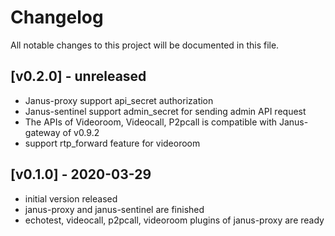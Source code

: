 Changelog
==============

All notable changes to this project will be documented in this file.


 [v0.2.0]  - unreleased
---------------------------------

* Janus-proxy support api_secret authorization
* Janus-sentinel support admin_secret for sending admin API request
* The APIs of Videoroom, Videocall, P2pcall is compatible with Janus-gateway of v0.9.2
* support rtp_forward feature for videoroom


 [v0.1.0]  - 2020-03-29
---------------------------------

* initial version released
* janus-proxy and janus-sentinel are finished
* echotest, videocall, p2pcall, videoroom plugins of janus-proxy are ready
